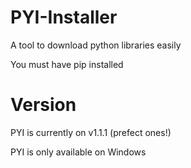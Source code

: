 # PYI-Installer
A tool to download python libraries easily

You must have pip installed
# Version
PYI is currently on v1.1.1 (prefect ones!)

PYI is only available on Windows
